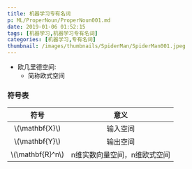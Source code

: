 ```yaml
---
title: 机器学习专有名词
p: ML/ProperNoun/ProperNoun001.md
date: 2019-01-06 01:52:15
tags: [机器学习,机器学习专有名词]
categories: [机器学习,专有名词]
thumbnail: /images/thumbnails/SpiderMan/SpiderMan001.jpeg
---
```


* 欧几里德空间:
  * 简称欧式空间

### 符号表

|符号|意义|
|:--:|:--:|
|\\(\mathbf{X}\\)|输入空间|
|\\(\mathbf{Y}\\)|输出空间|
|\\(\mathbf{R}^n\\)|n维实数向量空间，n维欧式空间|
